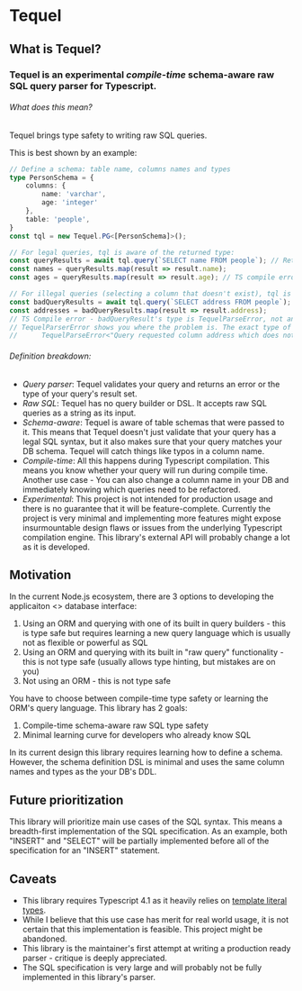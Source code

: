 # Tequel
## What is Tequel?
### Tequel is an experimental *compile-time* schema-aware raw SQL query parser for Typescript.

###### What does this mean?
Tequel brings type safety to writing raw SQL queries.

This is best shown by an example:
```typescript
// Define a schema: table name, columns names and types
type PersonSchema = {
    columns: {
        name: 'varchar',
        age: 'integer'
    },
    table: 'people',
}
const tql = new Tequel.PG<[PersonSchema]>();

// For legal queries, tql is aware of the returned type: 
const queryResults = await tql.query(`SELECT name FROM people`); // Returned type: { name: string }[]
const names = queryResults.map(result => result.name); 
const ages = queryResults.map(result => result.age); // TS compile error- "age" was not selected

// For illegal queries (selecting a column that doesn't exist), tql is aware of the mistake in the query:
const badQueryResults = await tql.query(`SELECT address FROM people`); 
const addresses = badQueryResults.map(result => result.address); 
// TS Compile error - badQueryResult's type is TequelParseError, not an array of results.
// TequelParserError shows you where the problem is. The exact type of badQueryResults is:
//      TequelParseError<"Query requested column address which does not exist in requested tables">
```

###### Definition breakdown:
- *Query parser*: Tequel validates your query and returns an error or the type of your query's result set. 
- *Raw SQL*: Tequel has no query builder or DSL. It accepts raw SQL queries as a string as its input.
- *Schema-aware*: Tequel is aware of table schemas that were passed to it. This means that Tequel doesn't just validate that your query has a legal SQL syntax, but it also makes sure that your query matches your DB schema. Tequel will catch things like typos in a column name.
- *Compile-time*: All this happens during Typescript compilation. This means you know whether your query will run during compile time. Another use case - You can also change a column name in your DB and immediately knowing which queries need to be refactored.
- *Experimental*: This project is not intended for production usage and there is no guarantee that it will be feature-complete. Currently the project is very minimal and implementing more features might expose insurmountable design flaws or issues from the underlying Typescript compilation engine. This library's external API will probably change a lot as it is developed.

## Motivation
In the current Node.js ecosystem, there are 3 options to developing the applicaiton <> database interface:
1. Using an ORM and querying with one of its built in query builders - this is type safe but requires learning a new query language which is usually not as flexible or powerful as SQL
2. Using an ORM and querying with its built in "raw query" functionality - this is not type safe (usually allows type hinting, but mistakes are on you)
3. Not using an ORM - this is not type safe

You have to choose between compile-time type safety or learning the ORM's query language.
This library has 2 goals:
1. Compile-time schema-aware raw SQL type safety
2. Minimal learning curve for developers who already know SQL

In its current design this library requires learning how to define a schema. However, the schema definition DSL is minimal and uses the same column names and types as the your DB's DDL.

## Future prioritization
This library will prioritize main use cases of the SQL syntax. This means a breadth-first implementation of the SQL specification. As an example, both "INSERT" and "SELECT" will be partially implemented before all of the specification for an "INSERT" statement.

## Caveats
- This library requires Typescript 4.1 as it heavily relies on [template literal types](https://devblogs.microsoft.com/typescript/announcing-typescript-4-1/#template-literal-types).
- While I believe that this use case has merit for real world usage, it is not certain that this implementation is feasible. This project might be abandoned.
- This library is the maintainer's first attempt at writing a production ready parser - critique is deeply appreciated.
- The SQL specification is very large and will probably not be fully implemented in this library's parser.